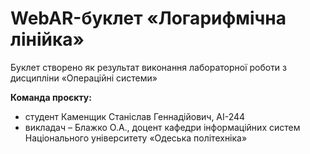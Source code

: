 # WebAR-буклет «Логарифмічна лінійка»
Буклет створено як результат виконання лабораторної роботи з дисципліни «Операційні системи»

**Команда проєкту:**
- студент Каменщик Станіслав Геннадійович, АІ-244
- викладач – Блажко О.А., доцент кафедри інформаційних систем Національного університету «Одеська політехніка»


